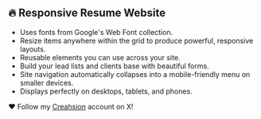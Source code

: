 ## 🔥 Responsive Resume Website

* Uses fonts from Google's Web Font collection.
* Resize items anywhere within the grid to produce powerful, responsive layouts.
* Reusable elements you can use across your site.
* Build your lead lists and clients base with beautiful forms.
* Site navigation automatically collapses into a mobile-friendly menu on smaller devices.
* Displays perfectly on desktops, tablets, and phones.

 ❤️ Follow my [Creahsion](https://x.com/CreashionCode/) account on X!